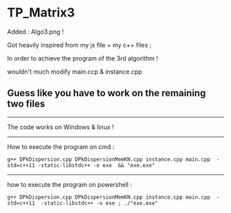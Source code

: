 # TP_Matrix3

Added : Algo3.png !

Got heavily inspired from my js file + my c++ files  ;

In order to achieve the program of the 3rd algorithm !

wouldn't much modify main.ccp & instance.cpp

## Guess like you have to work on the remaining two files

-------------------------------------------------------

The code works on Windows & linux !

-------------------------------------------------------

How to execute the program on cmd :

`g++ DPkDispersion.cpp DPkDispersionMemKN.cpp instance.cpp main.cpp  -std=c++11 -static-libstdc++ -o exe  && "exe.exe"`

-------------------------------------------------------
how to execute the program on powershell :

`g++ DPkDispersion.cpp DPkDispersionMemKN.cpp instance.cpp main.cpp  -std=c++11  -static-libstdc++ -o exe ; ./"exe.exe"`
